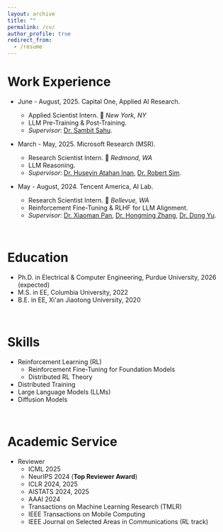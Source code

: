 ```yaml
---
layout: archive
title: ""
permalink: /cv/
author_profile: true
redirect_from:
  - /resume
---
```


Work Experience
======
* June - August, 2025.   <i class="fa-solid fa-money-check-dollar"></i> Capital One, Applied AI Research.
  * Applied Scientist Intern.   🏡 *New York, NY*
  * LLM Pre-Training & Post-Training.
  * *Supervisor*: [Dr. Sambit Sahu](https://scholar.google.com/citations?user=lhCvmjkAAAAJ&hl=en).

* March - May, 2025.   <i class="fa-brands fa-microsoft"></i> Microsoft Research (MSR).
  * Research Scientist Intern.   🏡 *Redmond, WA*
  * LLM Reasoning.
  * *Supervisor*: [Dr. Huseyin Atahan Inan](https://www.microsoft.com/en-us/research/people/huinan/), [Dr. Robert Sim](https://scholar.google.com/citations?user=uT8sPt8AAAAJ).

* May - August, 2024.   <i class="fa-brands fa-qq"></i> Tencent America, AI Lab.
  * Research Scientist Intern.   🏡 *Bellevue, WA*
  * Reinforcement Fine-Tuning & RLHF for LLM Alignment.
  * *Supervisor*: [Dr. Xiaoman Pan](https://scholar.google.com/citations?user=tRPF03IAAAAJ), [Dr. Hongming Zhang](https://scholar.google.com/citations?user=i5ETuuQAAAAJ), [Dr. Dong Yu](https://scholar.google.com/citations?hl=en&user=tMY31_gAAAAJ&view_op=list_works&sortby=pubdate).

<br>

Education
======
* Ph.D. in Electrical & Computer Engineering, Purdue University, 2026 (expected)
* M.S. in EE, Columbia University, 2022
* B.E. in EE, Xi'an Jiaotong University, 2020

<br>

Skills
======
* Reinforcement Learning (RL)
  * Reinforcement Fine-Tuning for Foundation Models
  * Distributed RL Theory
* Distributed Training
* Large Language Models (LLMs)
* Diffusion Models

<br>

Academic Service
======
* Reviewer
  * ICML 2025
  * NeurIPS 2024 (**Top Reviewer Award**)
  * ICLR 2024, 2025
  * AISTATS 2024, 2025
  * AAAI 2024
  * Transactions on Machine Learning Research (TMLR)
  * IEEE Transactions on Mobile Computing
  * IEEE Journal on Selected Areas in Communications (RL track)


<head> 
    <script defer src="https://use.fontawesome.com/releases/v6.7.2/js/all.js"></script> 
    <script defer src="https://use.fontawesome.com/releases/v6.7.2/js/v4-shims.js"></script> 
</head> 
<link rel="stylesheet" href="https://use.fontawesome.com/releases/v6.7.2/css/all.css">
